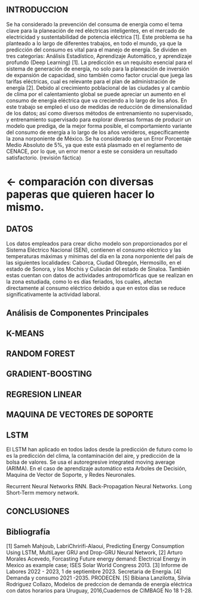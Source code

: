 ## INTRODUCCION

Se ha considerado la prevención del consuma de energía como el tema clave para la planeación de red eléctricas inteligentes, en el mercado de electricidad y sustentabilidad de potencia eléctrica [1].  Este problema se ha planteado a lo largo de diferentes trabajos, en todo el mundo, ya que la predicción del consumo es vital para el manejo de energía. Se dividen en tres categorías: Análisis Estadístico, Aprendizaje Automático, y aprendizaje profundo (Deep Learning) [1].
La predicción es un requisito esencial para el sistema de generación de energía, no solo para la planeación de inversión de expansión de capacidad, sino también como factor crucial que juega las tarifas eléctricas, cual es relevante para el plan de administración de energía [2].
Debido al crecimiento poblacional de las ciudades y al cambio de clima por el calentamiento global se puede apreciar un aumento en el consumo de energía eléctrica que va creciendo a lo largo de los años.
En este trabajo se empleó el uso de medidas de reducción de dimensionalidad de los datos; así como diversos métodos de entrenamiento no supervisado, y entrenamiento supervisado para explorar diversas formas de producir un modelo que prediga, de la mejor forma posible, el comportamiento variante del consumo de energía a lo largo de los años venideros, específicamente la zona norponiente de México. 
Se ha considerado que un Error Porcentaje Medio Absoluto de 5%, ya que este está plasmado en el reglamento de CENACE, por lo que, un error menor a este se considera un resultado satisfactorio. (revisión fáctica)
# <- comparación con diversas paperas que quieren hacer lo mismo.

## DATOS
Los datos empleados para crear dicho modelo son proporcionados por el Sistema Eléctrico Nacional (SEN), contienen el consumo eléctrico y las temperaturas máximas y mínimas del día en la zona norponiente del país de las siguientes localidades: Caborca, Ciudad Obregón, Hermosillo, en el estado de Sonora, y los Mochis y Culiacán del estado de Sinaloa. También estas cuentan con datos de actividades antropomórficas que se realizan en la zona estudiada, como lo es días feriados, los cuales, afectan directamente al consumo eléctrico debido a que en estos días se reduce significativamente la actividad laboral.
## Análisis de Componentes Principales
## K-MEANS
## RANDOM FOREST
## GRADIENT-BOOSTING
## REGRESION LINEAR
## MAQUINA DE VECTORES DE SOPORTE

## LSTM
El LSTM han aplicado en todos lados desde la predicción de futuro como lo es la predicción del clima, la contaminación del aire, y predicción de la bolsa de valores.
Se usa el autoregresive integrated moving average (ARIMA). En el caso de aprendizaje automático esta Arboles de Decisión, Maquina de Vector de Soporte, y Redes Neuronales.

Recurrent Neural Networks RNN.
Back-Propagation Neural Networks.
Long Short-Term memory network.

## CONCLUSIONES

## Bibliografía
[1] Sameh Mahjoub, LabriChririfi-Alaoui, Predicting Energy Consumption Using LSTM, MultiLayer GRU and Drop-GRU Neural Network, 
[2] Arturo Morales Acevedo, Forcasting Future energy demand: Electrical Energy in Mexico as example case; ISES Solar World Congress 2013.
[3] Informe de Labores 2022 - 2023, 1 de septiembre 2023. Secretaria de Energía.
[4] Demanda y consumo 2021 -2035. PRODECEN.
[5] Bibiana Lanzilotta, Silvia Rodriguez Collazo, Modelos de predccion de demanda de energía eléctrica con datos horarios para Uruguay, 2016,Cuadernos de CIMBAGE No 18 1-28.
